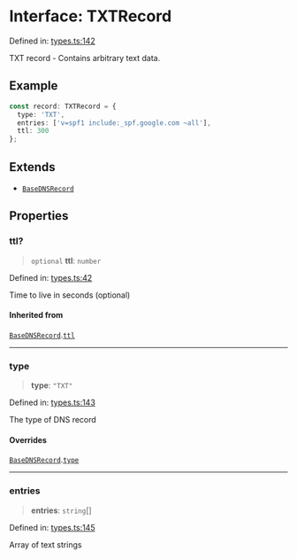# Interface: TXTRecord

Defined in: [types.ts:142](https://github.com/Nick2bad4u/dnsValidator/blob/main/src/types.ts#L142)

TXT record - Contains arbitrary text data.

## Example

```typescript
const record: TXTRecord = {
  type: 'TXT',
  entries: ['v=spf1 include:_spf.google.com ~all'],
  ttl: 300
};
```

## Extends

- [`BaseDNSRecord`](BaseDNSRecord.md)

## Properties

### ttl?

> `optional` **ttl**: `number`

Defined in: [types.ts:42](https://github.com/Nick2bad4u/dnsValidator/blob/main/src/types.ts#L42)

Time to live in seconds (optional)

#### Inherited from

[`BaseDNSRecord`](BaseDNSRecord.md).[`ttl`](BaseDNSRecord.md#ttl)

***

### type

> **type**: `"TXT"`

Defined in: [types.ts:143](https://github.com/Nick2bad4u/dnsValidator/blob/main/src/types.ts#L143)

The type of DNS record

#### Overrides

[`BaseDNSRecord`](BaseDNSRecord.md).[`type`](BaseDNSRecord.md#type)

***

### entries

> **entries**: `string`[]

Defined in: [types.ts:145](https://github.com/Nick2bad4u/dnsValidator/blob/main/src/types.ts#L145)

Array of text strings
